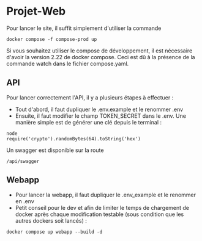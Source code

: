 # Projet-Web

Pour lancer le site, il suffit simplement d'utiliser la commande
```
docker compose -f compose-prod up
```

Si vous souhaitez utiliser le compose de développement, il est nécessaire d'avoir la version 2.22 de docker compose.
Ceci est dû à la présence de la commande watch dans le fichier compose.yaml.

## API

Pour lancer correctement l'API, il y a plusieurs étapes à effectuer :

- Tout d'abord, il faut dupliquer le .env.example et le renommer .env
- Ensuite, il faut modifier le champ TOKEN_SECRET dans le .env. 
Une manière simple est de générer une clé depuis le terminal :
```
node
require('crypto').randomBytes(64).toString('hex')
```

Un swagger est disponible sur la route
```
/api/swagger
```

## Webapp

- Pour lancer la webapp, il faut dupliquer le .env_example et le renommer en .env
- Petit conseil pour le dev et afin de limiter le temps de chargement de docker après chaque modification testable (sous condition que les autres dockers soit lancés) :

```
docker compose up webapp --build -d
```
